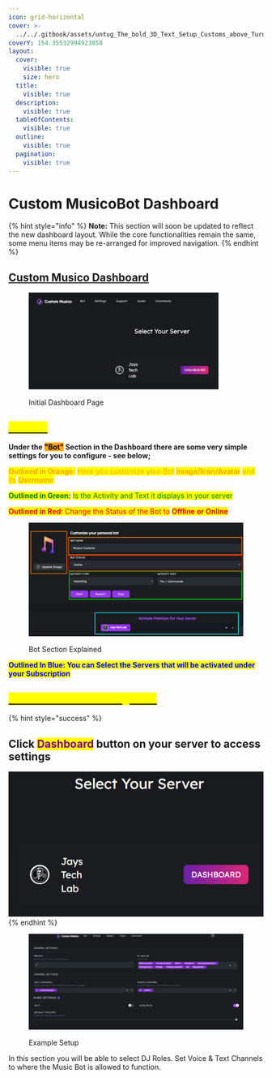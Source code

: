 ```yaml
---
icon: grid-horizontal
cover: >-
  ../../.gitbook/assets/untug_The_bold_3D_Text_Setup_Customs_above_Turntables__Stereo_e_10b6ebb4-757f-4096-9125-5126f2bc79af.png
coverY: 154.35532994923858
layout:
  cover:
    visible: true
    size: hero
  title:
    visible: true
  description:
    visible: true
  tableOfContents:
    visible: true
  outline:
    visible: true
  pagination:
    visible: true
---
```


# Custom MusicoBot Dashboard

{% hint style="info" %}
**Note:** This section will soon be updated to reflect the new dashboard layout. While the core functionalities remain the same, some menu items may be re-arranged for improved navigation.
{% endhint %}



## [Custom Musico Dashboard ](https://customs.musicobot.xyz/)

<figure><img src="../../.gitbook/assets/image (4).png" alt="" width="375"><figcaption><p>Initial Dashboard Page</p></figcaption></figure>

## [<mark style="color:yellow;">Bot Tab</mark>](https://customs.musicobot.xyz/)

**Under the&#x20;**<mark style="background-color:orange;">**"Bot"**</mark>**&#x20;Section in the Dashboard there are some very simple settings for you to configure - see below;**

<mark style="color:orange;">**Outlined in Orange:**</mark> <mark style="color:orange;"></mark><mark style="color:orange;">Here you customize your Bot</mark> <mark style="color:orange;"></mark><mark style="color:orange;">**Image/Icon/Avatar**</mark> <mark style="color:orange;"></mark><mark style="color:orange;">and its</mark> <mark style="color:orange;"></mark>_<mark style="color:orange;">**Usernam**</mark>_<mark style="color:orange;">e</mark>

<mark style="color:green;">**Outlined in Green:**</mark>  <mark style="color:green;"></mark><mark style="color:green;">Is the Activity and Text it displays in your server</mark>

<mark style="color:red;">**Outlined in Red**</mark><mark style="color:red;">:  Change the Status of the Bot to</mark>  <mark style="color:red;"></mark><mark style="color:red;">**Offline or Online**</mark>

<figure><img src="../../.gitbook/assets/Custom DashBoard.png" alt=""><figcaption><p>Bot Section Explained</p></figcaption></figure>

<mark style="color:blue;">**Outlined In Blue: You can Select the Servers that  will be activated under your Subscription**</mark>

## [<mark style="color:yellow;">Custom Musico Settings Tab</mark>](https://customs.musicobot.xyz/dashboard)

{% hint style="success" %}
## Click <mark style="color:purple;">Dashboard</mark> button on your server to access settings

![](<../../.gitbook/assets/image (6).png>)&#x20;
{% endhint %}

<figure><img src="../../.gitbook/assets/image (5).png" alt=""><figcaption><p>Example Setup</p></figcaption></figure>

In this section you will be able to select DJ Roles. Set Voice & Text Channels to where the Music Bot is allowed to function.
